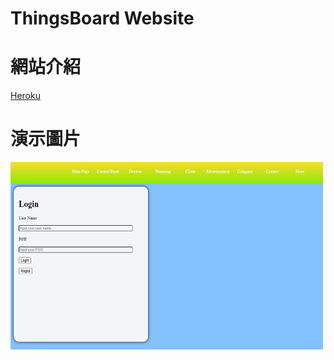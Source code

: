 # ThingsBoard Website

# 網站介紹
<a href="https://thingsboard.io/" title="ThingsBoard">Heroku</a>

# 演示圖片
<img src="https://github.com/Microfish31/ThingsBoard_Website/blob/main/Photos/Photo1.PNG" width="500" height="300">